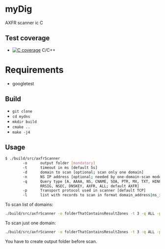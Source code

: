 # myDig

AXFR scanner ic C

## Test coverage

- [![C coverage](https://s-media-cache-ak0.pinimg.com/originals/b4/de/5e/b4de5eed9a1b876200006f9895b70d44.jpg)](https://mskwarek.gitlab.io/myDig) C/C++

# Requirements

- googletest

## Build

- `git clone`
- `cd mydns`
- `mkdir build`
- `cmake ..`
- `make -j4`

## Usage

```bash
$ ./build/src/axfrScanner
        -o      output folder [mandatory]
        -t      timeout in ms [default 5s]
        -d      domain to scan [optional; scan only one domain]
        -n      NS IP address [optional; needed by one-domain-scan mode]
        -q      Query type [A, AAAA, NS, CNAME, SOA, PTR, MX, TXT, HINFO, RP, AFSDB, LOC, SRV, NAPTR,
                RRSIG, NSEC, DNSKEY, AXFR, ALL; default AXFR]
        -p      Transport protocol used in scanner [default TCP]
        -l      list with records to scan in format domain_address|ns_ip [optional]
```

To scan list of domains:

```bash
./build/src/axfrScanner -o folderThatContainsResultZones -t 3 -q ALL -p UDP -l inputList.dat
```

To scan just one domain:

```bash
./build/src/axfrScanner -o folderThatContainsResultZones -t 3 -q ALL -p UDP -d example.domain.com -n 10.10.10.1
```

You have to create output folder before scan.
